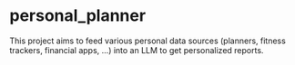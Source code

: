 # personal_planner
This project aims to feed various personal data sources (planners, fitness trackers, financial apps, ...) into an LLM to get personalized reports.
